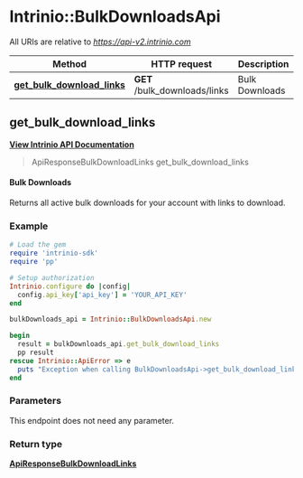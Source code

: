# Intrinio::BulkDownloadsApi

All URIs are relative to *https://api-v2.intrinio.com*

Method | HTTP request | Description
------------- | ------------- | -------------
[**get_bulk_download_links**](BulkDownloadsApi.md#get_bulk_download_links) | **GET** /bulk_downloads/links | Bulk Downloads



[//]: # (START_OPERATION)

[//]: # (CLASS:Intrinio::BulkDownloadsApi)

[//]: # (METHOD:get_bulk_download_links)

[//]: # (RETURN_TYPE:Intrinio::ApiResponseBulkDownloadLinks)

[//]: # (RETURN_TYPE_KIND:object)

[//]: # (RETURN_TYPE_DOC:ApiResponseBulkDownloadLinks.md)

[//]: # (OPERATION:get_bulk_download_links_v2)

[//]: # (ENDPOINT:/bulk_downloads/links)

[//]: # (DOCUMENT_LINK:BulkDownloadsApi.md#get_bulk_download_links)

## **get_bulk_download_links**

[**View Intrinio API Documentation**](https://docs.intrinio.com/documentation/ruby/get_bulk_download_links_v2)

[//]: # (START_OVERVIEW)

> ApiResponseBulkDownloadLinks get_bulk_download_links

#### Bulk Downloads


Returns all active bulk downloads for your account with links to download.

[//]: # (END_OVERVIEW)

### Example

[//]: # (START_CODE_EXAMPLE)

```ruby
# Load the gem
require 'intrinio-sdk'
require 'pp'

# Setup authorization
Intrinio.configure do |config|
  config.api_key['api_key'] = 'YOUR_API_KEY'
end

bulkDownloads_api = Intrinio::BulkDownloadsApi.new

begin
  result = bulkDownloads_api.get_bulk_download_links
  pp result
rescue Intrinio::ApiError => e
  puts "Exception when calling BulkDownloadsApi->get_bulk_download_links: #{e}"
end
```

[//]: # (END_CODE_EXAMPLE)

[//]: # (START_DEFINITION)

### Parameters

[//]: # (START_PARAMETERS)

This endpoint does not need any parameter.

[//]: # (END_PARAMETERS)

### Return type

[**ApiResponseBulkDownloadLinks**](ApiResponseBulkDownloadLinks.md)

[//]: # (END_OPERATION)

